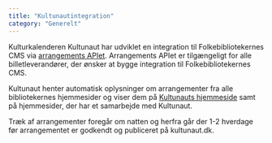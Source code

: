 ```yaml
---
title: "Kultunautintegration"  
category: "Generelt"
---
```


Kulturkalenderen Kultunaut har udviklet en integration til Folkebibliotekernes CMS via [arrangements APIet](https://www.folkebibliotekernescms.dk/main/bliv-klar-til-folkebibliotekernes-cms/9integrationer/#arrangements-api-til-brug-for-eksterne-systemer). Arrangements APIet er tilgængeligt for alle billetleverandører, der ønsker at bygge integration til Folkebibliotekernes CMS.

Kultunaut henter automatisk oplysninger om arrangementer fra alle bibliotekernes hjemmesider og viser dem på [Kultunauts hjemmeside](https://www.kultunaut.dk/) samt på hjemmesider, der har et samarbejde med Kultunaut.

Træk af arrangementer foregår om natten og herfra går der 1-2 hverdage før arrangementet er godkendt og publiceret på kultunaut.dk.
